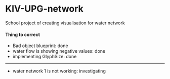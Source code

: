 # KIV-UPG-network

School project of creating visualisation for water network

#### Thing to correct

- Bad object blueprint: done
- water flow is showing negative values: done
- implementing GlyphSize: done
----
- water network 1 is not working: investigating

